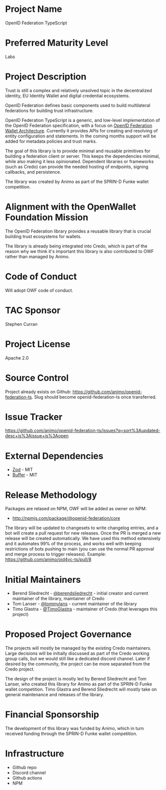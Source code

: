 # Project Name

OpenID Federation TypeScript

# Preferred Maturity Level

Labs

# Project Description

Trust is still a complex and relatively unsolved topic in the decentralized identity, EU Identity Wallet and digital credential ecosystems.

OpenID Federation defines basic components used to build multilateral federations for building trust infrastructure.

OpenID Federation TypeScript is a generic, and low-level implementation of the OpenID Federation specification, with a focus on [OpenID Federation Wallet Architecture](https://openid.net/specs/openid-federation-wallet-1_0.html). Currently it provides APIs for creating and resolving of entity configuration and statements. In the coming months support will be added for metadata policies and trust marks.

The goal of this library is to provide minimal and reusable primitives for building a federation client or server. This keeps the dependencies minimal, while also making it less opinionated. Dependent libraries or frameworks (such as Credo) can provide the needed hosting of endpoints, signing callbacks, and persistence.

The library was created by Animo as part of the SPRIN-D Funke wallet competition.

# Alignment with the OpenWallet Foundation Mission

The OpenID Federation library provides a reusable library that is crucial building trust ecosystems for wallets.

The library is already being integrated into Credo, which is part of the reason why we think it's important this library is also contributed to OWF rather than managed by Animo.

# Code of Conduct

Will adopt OWF code of conduct.

# TAC Sponsor

Stephen Curran

# Project License

Apache 2.0

# Source Control

Project already exists on Github: https://github.com/animo/openid-federation-ts. Slug should become openid-federation-ts once transferred.

# Issue Tracker

https://github.com/animo/openid-federation-ts/issues?q=sort%3Aupdated-desc+is%3Aissue+is%3Aopen

# External Dependencies

- [Zod](https://github.com/colinhacks/zod) - MIT
- [Buffer](https://github.com/feross/buffer) - MIT

# Release Methodology

Packages are relased on NPM, OWF will be added as owner on NPM:

- http://npmjs.com/package/@openid-federation/core

The library will be updated to changesets to write changelog entries, and a bot will create a pull request for new releases. Once the PR is merged a new release will be created automatically. We have used this method extensively and it automates 99% of the process, and works well with keeping restrictions of bots pushing to main (you can use the normal PR approval and merge process to trigger releases). Example: https://github.com/animo/oid4vc-ts/pull/8

# Initial Maintainers

- Berend Sliedrecht - [@berendsliedrecht](https://github.com/berendsliedrecht) - initial creator and current maintainer of the library, maintainer of Credo
- Tom Lanser - [@tommylans](https://github.com/tommylans) - current maintainer of the library
- Timo Glastra - [@TimoGlastra](https://github.com/TimoGlastra) - maintainer of Credo (that leverages this project)

# Proposed Project Governance

The projects will mostly be managed by the existing Credo maintainers. Large decisions will be initially discussed as part of the Credo working group calls, but we would still like a dedicated discord channel. Later if desired by the community, the project can be more separated from the Credo project.

The design of the project is mostly led by Berend Sliedrecht and Tom Lanser, who created this library for Animo as part of the SPRIN-D Funke wallet competition. Timo Glastra and Berend Sliedrecht will mostly take on general maintenance and releases of the library.

# Financial Sponsorship

The development of this library was funded by Animo, which in turn received funding through the SPRIN-D Funke wallet competition.

# Infrastructure

- Github repo
- Discord channel
- Github actions
- NPM
